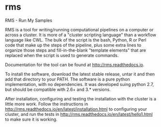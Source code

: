 rms
===

RMS - Run My Samples

RMS is a tool for writing/running computational pipelines on a
computer or across a cluster.  It is more of a "cluster scripting
language" than a workflow language like CWL.  The bulk of the script
is the bash, Python, R or Perl code that make up the steps of the
pipeline, plus some extra lines to organize those steps and
fill-in-the-blank "template elements" that are replaced when the
script is used to generate commands.

Documentation for the tool can be found at http://rms.readthedocs.io.

To install the software, download the latest stable release, untar it
and then add that directory to your PATH.  The software is a pure
python implementation, with no dependencies.  It was developed suing
python 2.7, but should be compatible with 2.6+ and 3.* versions.

After installation, configuring and testing the installation with the
cluster is a little more work.  Follow the instructions in
http://rms.readthedocs.io/en/latest/installation.html to configuring
your cluster, and run the tests in
http://rms.readthedocs.io/en/latest/hello1.html to make sure it is
working.

